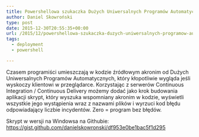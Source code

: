 ```yaml
---
title: Powershellowa szukaczka Dużych Uniwersalnych Programów Automatycznych w zawartości plików
author: Daniel Skowroński
type: post
date: 2015-12-30T20:55:35+00:00
url: /2015/12/powershellowa-szukaczka-duzych-uniwersalnych-programow-automatycznych-w-zawartosci-plikow/
tags:
  - deployment
  - powershell

---
```

Czasem programiści umieszczają w kodzie źródłowym akronim od Dużych Uniwersalnych Programów Automatycznych, który kłopotliwie wygląda jeśli wyskoczy klientowi w przeglądarce. Korzystając z serwerów Continuous Integration / Continuous Delivery możemy dodać jako krok budowania aplikacji skrypt, który wyszuka wspomniany akronim w kodzie, wyświetli wszystkie jego wystąpienia wraz z nazwami plików i wyrzuci kod błędu odpowiadający liczbie incydentów. Zero = program bez błędów.

Skrypt w wersji na Windowsa na Githubie: <https://gist.github.com/danielskowronski/df953e0be1bac5f1d295>